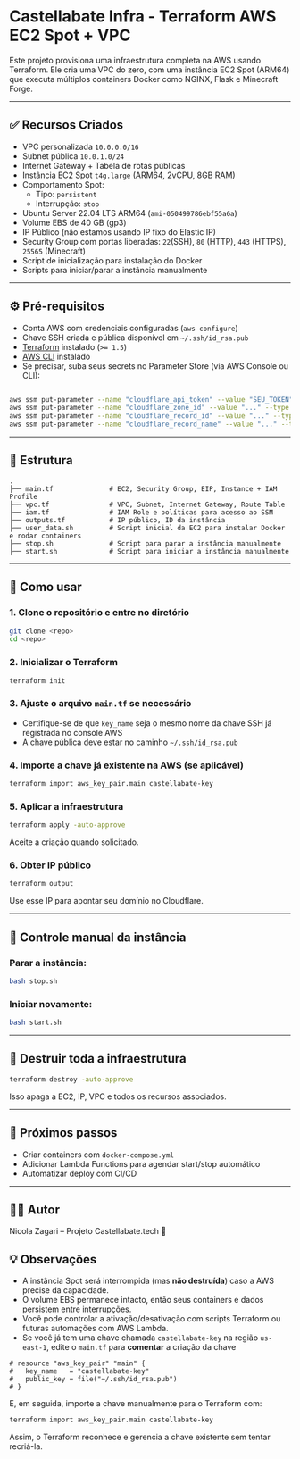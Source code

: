 
# Castellabate Infra - Terraform AWS EC2 Spot + VPC

Este projeto provisiona uma infraestrutura completa na AWS usando Terraform. Ele cria uma VPC do zero, com uma instância EC2 Spot (ARM64) que executa múltiplos containers Docker como NGINX, Flask e Minecraft Forge.

---

## ✅ Recursos Criados

- VPC personalizada `10.0.0.0/16`
- Subnet pública `10.0.1.0/24`
- Internet Gateway + Tabela de rotas públicas
- Instância EC2 Spot `t4g.large` (ARM64, 2vCPU, 8GB RAM)
- Comportamento Spot:
  - Tipo: `persistent`
  - Interrupção: `stop`
- Ubuntu Server 22.04 LTS ARM64 (`ami-050499786ebf55a6a`)
- Volume EBS de 40 GB (gp3)
- IP Público (não estamos usando IP fixo do Elastic IP)
- Security Group com portas liberadas: `22`(SSH), `80` (HTTP), `443` (HTTPS), `25565` (Minecraft)
- Script de inicialização para instalação do Docker
- Scripts para iniciar/parar a instância manualmente

---

## ⚙️ Pré-requisitos

- Conta AWS com credenciais configuradas (`aws configure`)
- Chave SSH criada e pública disponível em `~/.ssh/id_rsa.pub`
- [Terraform](https://developer.hashicorp.com/terraform/install) instalado (`>= 1.5`)
- [AWS CLI](https://docs.aws.amazon.com/cli/latest/userguide/install-cliv2.html) instalado
- Se precisar, suba seus secrets no Parameter Store (via AWS Console ou CLI):
```bash

aws ssm put-parameter --name "cloudflare_api_token" --value "SEU_TOKEN" --type "SecureString"
aws ssm put-parameter --name "cloudflare_zone_id" --value "..." --type "SecureString"
aws ssm put-parameter --name "cloudflare_record_id" --value "..." --type "SecureString"
aws ssm put-parameter --name "cloudflare_record_name" --value "..." --type "SecureString"

```
---

## 📁 Estrutura

```
.
├── main.tf              # EC2, Security Group, EIP, Instance + IAM Profile
├── vpc.tf               # VPC, Subnet, Internet Gateway, Route Table
├── iam.tf               # IAM Role e políticas para acesso ao SSM
├── outputs.tf           # IP público, ID da instância
├── user_data.sh         # Script inicial da EC2 para instalar Docker e rodar containers
├── stop.sh              # Script para parar a instância manualmente
├── start.sh             # Script para iniciar a instância manualmente
```
  
---

## 🚀 Como usar

### 1. Clone o repositório e entre no diretório

```bash
git clone <repo>
cd <repo>
```

### 2. Inicializar o Terraform

```bash
terraform init
```

### 3. Ajuste o arquivo `main.tf` se necessário

- Certifique-se de que `key_name` seja o mesmo nome da chave SSH já registrada no console AWS
- A chave pública deve estar no caminho `~/.ssh/id_rsa.pub`

### 4. Importe a chave já existente na AWS (se aplicável)

```bash
terraform import aws_key_pair.main castellabate-key
```

### 5. Aplicar a infraestrutura

```bash
terraform apply -auto-approve
```

Aceite a criação quando solicitado.

### 6. Obter IP público

```bash
terraform output
```

Use esse IP para apontar seu domínio no Cloudflare.

---

## 🧃 Controle manual da instância

### Parar a instância:

```bash
bash stop.sh
```

### Iniciar novamente:

```bash
bash start.sh
```

---

## 🧹 Destruir toda a infraestrutura

```bash
terraform destroy -auto-approve
```

Isso apaga a EC2, IP, VPC e todos os recursos associados.

---

## 📌 Próximos passos

- Criar containers com `docker-compose.yml`
- Adicionar Lambda Functions para agendar start/stop automático
- Automatizar deploy com CI/CD

---

## 🧑‍💻 Autor

Nicola Zagari – Projeto Castellabate.tech 🚀


## 💡 Observações

- A instância Spot será interrompida (mas **não destruída**) caso a AWS precise da capacidade.
- O volume EBS permanece intacto, então seus containers e dados persistem entre interrupções.
- Você pode controlar a ativação/desativação com scripts Terraform ou futuras automações com AWS Lambda.
- Se você já tem uma chave chamada `castellabate-key` na região `us-east-1`, edite o `main.tf` para **comentar** a criação da chave
```hcl
# resource "aws_key_pair" "main" {
#   key_name   = "castellabate-key"
#   public_key = file("~/.ssh/id_rsa.pub")
# }
```

E, em seguida, importe a chave manualmente para o Terraform com:

```bash
terraform import aws_key_pair.main castellabate-key
```

Assim, o Terraform reconhece e gerencia a chave existente sem tentar recriá-la.
